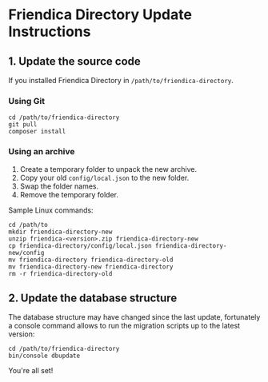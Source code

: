 # Friendica Directory Update Instructions

## 1. Update the source code

If you installed Friendica Directory in `/path/to/friendica-directory`.

### Using Git

```
cd /path/to/friendica-directory
git pull
composer install
```

### Using an archive

1. Create a temporary folder to unpack the new archive.
2. Copy your old `config/local.json` to the new folder.
3. Swap the folder names.
4. Remove the temporary folder.

Sample Linux commands:
```
cd /path/to
mkdir friendica-directory-new
unzip friendica-<version>.zip friendica-directory-new
cp friendica-directory/config/local.json friendica-directory-new/config
mv friendica-directory friendica-directory-old
mv friendica-directory-new friendica-directory
rm -r friendica-directory-old
```

## 2. Update the database structure

The database structure may have changed since the last update, fortunately a console command allows to run the migration scripts up to the latest version:

```
cd /path/to/friendica-directory
bin/console dbupdate
```

You're all set!